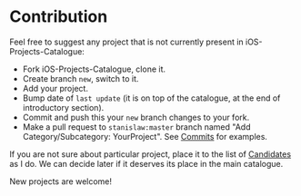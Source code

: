 # Contribution

Feel free to suggest any project that is not currently present in iOS-Projects-Catalogue:

- Fork iOS-Projects-Catalogue, clone it.
- Create branch `new`, switch to it.
- Add your project.
- Bump date of `last update` (it is on top of the catalogue, at the
end of introductory section).
- Commit and push this your `new` branch changes to your fork.
- Make a pull request to `stanislaw:master` branch named "Add Category/Subcategory: YourProject". See [Commits](https://github.com/stanislaw/iOS-Projects-Catalogue/commits/master) for examples.

If you are not sure about particular project, place it to the list of [Candidates](https://github.com/stanislaw/iOS-Projects-Catalogue/blob/master/CANDIDATES.md) as I do. We can decide later if it deserves its place in the main catalogue.

New projects are welcome!

